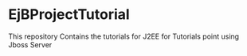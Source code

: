 # EjBProjectTutorial
This repository Contains the tutorials for J2EE for Tutorials point using Jboss Server
